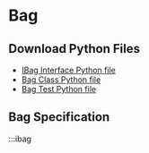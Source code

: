 # Bag

## Download Python Files

- [IBag Interface Python file](../ibag.py)
- [Bag Class Python file](../bag.py)
- [Bag Test Python file](../test_bag.py)

## Bag Specification

:::ibag
